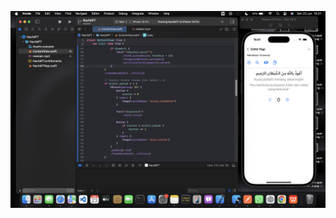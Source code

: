 ![Deskripsi Gambar](https://github.com/naufaladli0406/TugasP7_MobileProgramming/blob/main/1.png?raw=true)

